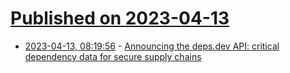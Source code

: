# [Published on 2023-04-13](index.md)

* [2023-04-13, 08:19:56](https://lobste.rs/s/5hg5sg/announcing_deps_dev_api_critical) - [Announcing the deps.dev API: critical dependency data for secure supply chains](https://security.googleblog.com/2023/04/announcing-depsdev-api-critical.html)
